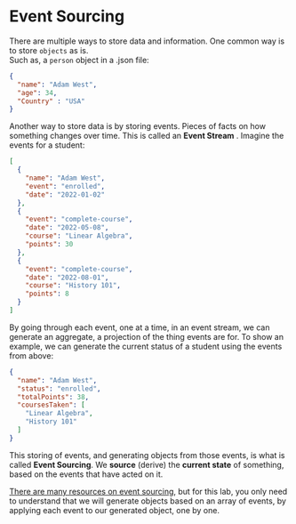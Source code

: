 # Event Sourcing

There are multiple ways to store data and information. One common way is to store `objects` as is.  
Such as, a `person` object in a .json file:

```json
{
  "name": "Adam West",
  "age": 34,
  "Country" : "USA"
}
```

Another way to store data is by storing events. Pieces of facts on how something changes over time. This is called an **Event Stream** . 
Imagine the events for a student:

```json
[
  {
    "name": "Adam West",
    "event": "enrolled",
    "date": "2022-01-02"
  },
  {
    "event": "complete-course",
    "date": "2022-05-08",
    "course": "Linear Algebra",
    "points": 30
  },
  {
    "event": "complete-course",
    "date": "2022-08-01",
    "course": "History 101",
    "points": 8
  }
]
```
By going through each event, one at a time, in an event stream, we can generate an aggregate, a projection of the thing events are for.
To show an example, we can generate the current status of a student using the events from above:
```json
{
  "name": "Adam West",
  "status": "enrolled",
  "totalPoints": 38,
  "coursesTaken": [
    "Linear Algebra",
    "History 101"
  ]
}
```

This storing of events, and generating objects from those events, is what is called **Event Sourcing**. We **source** (derive) the **current state** of something, based on the events that have acted on it.

[There are many resources on event sourcing](https://www.eventstore.com/event-sourcing), but for this lab, you only need to understand that we will generate objects based on an array of events, by applying each event to our generated object, one by one.
